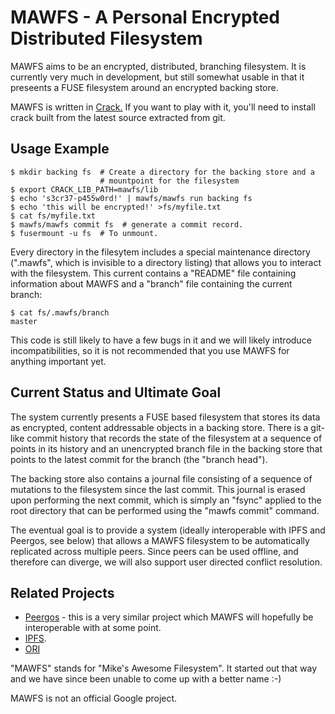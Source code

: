 
MAWFS - A Personal Encrypted Distributed Filesystem
===================================================

MAWFS aims to be an encrypted, distributed, branching filesystem.  It is
currently very much in development, but still somewhat usable in that it
preseents a FUSE filesystem around an encrypted backing store.

MAWFS is written in [Crack.](http://crack-lang.org)  If you want to play with
it, you'll need to install crack built from the latest source extracted from
git.

Usage Example
-------------

    $ mkdir backing fs  # Create a directory for the backing store and a
                        # mountpoint for the filesystem
    $ export CRACK_LIB_PATH=mawfs/lib
    $ echo 's3cr37-p455w0rd!' | mawfs/mawfs run backing fs
    $ echo 'this will be encrypted!' >fs/myfile.txt
    $ cat fs/myfile.txt
    $ mawfs/mawfs commit fs  # generate a commit record.
    $ fusermount -u fs  # To unmount.

Every directory in the filesytem includes a special maintenance directory
(".mawfs", which is invisible to a directory listing) that allows you to
interact with the filesystem.  This current contains a "README" file
containing information about MAWFS and a "branch" file containing the current
branch:

    $ cat fs/.mawfs/branch
    master

This code is still likely to have a few bugs in it and we will likely
introduce incompatibilities, so it is not recommended that you use MAWFS
for anything important yet.

Current Status and Ultimate Goal
--------------------------------

The system currently presents a FUSE based filesystem that stores its data as
encrypted, content addressable objects in a backing store.  There is a
git-like commit history that records the state of the filesystem at a sequence
of points in its history and an unencrypted branch file in the backing store
that points to the latest commit for the branch (the "branch head").

The backing store also contains a journal file consisting of a sequence of
mutations to the filesystem since the last commit.  This journal is erased
upon performing the next commit, which is simply an "fsync" applied to the
root directory that can be performed using the "mawfs commit" command.

The eventual goal is to provide a system (ideally interoperable with IPFS and
Peergos, see below) that allows a MAWFS filesystem to be automatically
replicated across multiple peers.  Since peers can be used offline, and
therefore can diverge, we will also support user directed conflict resolution.

Related Projects
----------------

-   [Peergos](http://peergos.org) - this is a very similar project which MAWFS
    will hopefully be interoperable with at some point.
-   [IPFS](http://ipfs.io/).
-   [ORI](http://ori.scs.stanford.edu/)

"MAWFS" stands for "Mike's Awesome Filesystem".  It started out that way and
we have since been unable to come up with a better name :-)

MAWFS is not an official Google project.
